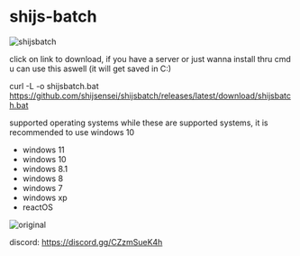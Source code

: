 # shijs-batch
![shijsbatch](https://github.com/user-attachments/assets/93a5bbf3-4f8e-47b8-8a41-79c614ff39b5)

click on link to download, if you have a server or just wanna install thru cmd u can use this aswell (it will get saved in C:)

curl -L -o shijsbatch.bat https://github.com/shijsensei/shijsbatch/releases/latest/download/shijsbatch.bat


supported operating systems while these are supported systems, it is recommended to use windows 10

- windows 11
- windows 10
- windows 8.1
- windows 8
- windows 7
- windows xp
- reactOS

 ![original](https://github.com/user-attachments/assets/ed607000-4dc9-404b-8390-61ef2931e909)

discord: https://discord.gg/CZzmSueK4h
